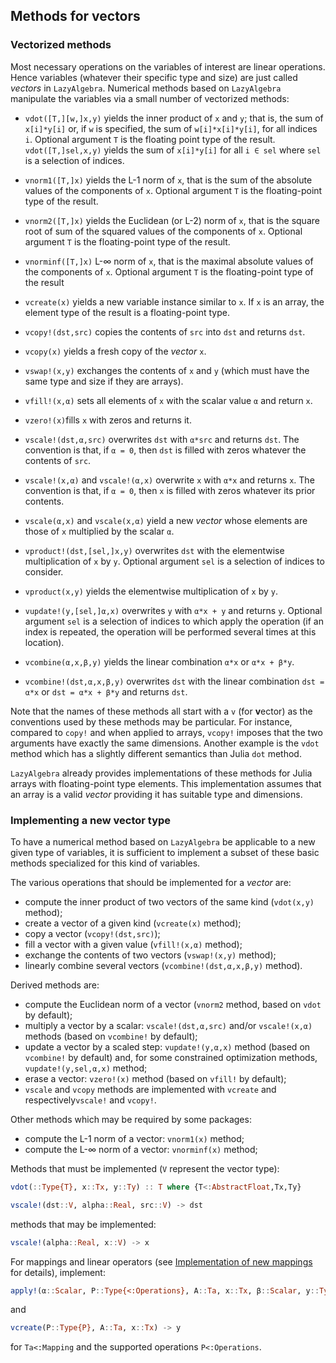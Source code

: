 ## Methods for vectors

### Vectorized methods

Most necessary operations on the variables of interest are linear operations.
Hence variables (whatever their specific type and size) are just called
*vectors* in `LazyAlgebra`.  Numerical methods based on `LazyAlgebra`
manipulate the variables via a small number of vectorized methods:

* `vdot([T,][w,]x,y)` yields the inner product of `x` and `y`; that is, the sum
  of `x[i]*y[i]` or, if `w` is specified, the sum of `w[i]*x[i]*y[i]`, for all
  indices `i`.  Optional argument `T` is the floating point type of the result.
  `vdot([T,]sel,x,y)` yields the sum of `x[i]*y[i]` for all `i ∈ sel` where
  `sel` is a selection of indices.

* `vnorm1([T,]x)` yields the L-1 norm of `x`, that is the sum of the absolute
  values of the components of `x`.  Optional argument `T` is the floating-point
  type of the result.

* `vnorm2([T,]x)` yields the Euclidean (or L-2) norm of `x`, that is the square
  root of sum of the squared values of the components of `x`.  Optional
  argument `T` is the floating-point type of the result.

* `vnorminf([T,]x)` L-∞ norm of `x`, that is the maximal absolute values of the
  components of `x`.  Optional argument `T` is the floating-point type of the
  result

* `vcreate(x)` yields a new variable instance similar to `x`.  If `x` is an
  array, the element type of the result is a floating-point type.

* `vcopy!(dst,src)` copies the contents of `src` into `dst` and returns `dst`.

* `vcopy(x)` yields a fresh copy of the *vector* `x`.

* `vswap!(x,y)` exchanges the contents of `x` and `y` (which must have the same
  type and size if they are arrays).

* `vfill!(x,α)` sets all elements of `x` with the scalar value `α` and return
  `x`.

* `vzero!(x)`fills `x` with zeros and returns it.

* `vscale!(dst,α,src)` overwrites `dst` with `α*src` and returns `dst`.  The
  convention is that, if `α = 0`, then `dst` is filled with zeros whatever the
  contents of `src`.

* `vscale!(x,α)` and `vscale!(α,x)` overwrite `x` with `α*x` and returns `x`.
  The convention is that, if `α = 0`, then `x` is filled with zeros whatever
  its prior contents.

* `vscale(α,x)` and `vscale(x,α)` yield a new *vector* whose elements are
  those of `x` multiplied by the scalar `α`.

* `vproduct!(dst,[sel,]x,y)` overwrites `dst` with the elementwise
  multiplication of `x` by `y`.  Optional argument `sel` is a selection of
  indices to consider.

* `vproduct(x,y)` yields the elementwise multiplication of `x` by `y`.

* `vupdate!(y,[sel,]α,x)` overwrites `y` with `α*x + y` and returns `y`.
  Optional argument `sel` is a selection of indices to which apply the
  operation (if an index is repeated, the operation will be performed several
  times at this location).

* `vcombine(α,x,β,y)` yields the linear combination `α*x` or `α*x + β*y`.

* `vcombine!(dst,α,x,β,y)` overwrites `dst` with the linear combination `dst =
  α*x` or `dst = α*x + β*y` and returns `dst`.

Note that the names of these methods all start with a `v` (for **v**ector) as
the conventions used by these methods may be particular.  For instance,
compared to `copy!` and when applied to arrays, `vcopy!` imposes that the two
arguments have exactly the same dimensions.  Another example is the `vdot`
method which has a slightly different semantics than Julia `dot` method.

`LazyAlgebra` already provides implementations of these methods for Julia
arrays with floating-point type elements.  This implementation assumes that an
array is a valid *vector* providing it has suitable type and dimensions.


### Implementing a new vector type

To have a numerical method based on `LazyAlgebra` be applicable to a new given
type of variables, it is sufficient to implement a subset of these basic
methods specialized for this kind of variables.

The various operations that should be implemented for a *vector* are:

* compute the inner product of two vectors of the same kind (`vdot(x,y)`
  method);
* create a vector of a given kind (`vcreate(x)` method);
* copy a vector (`vcopy!(dst,src)`);
* fill a vector with a given value (`vfill!(x,α)` method);
* exchange the contents of two vectors (`vswap!(x,y)` method);
* linearly combine several vectors (`vcombine!(dst,α,x,β,y)` method).

Derived methods are:
* compute the Euclidean norm of a vector (`vnorm2` method, based on `vdot` by
  default);
* multiply a vector by a scalar: `vscale!(dst,α,src)` and/or `vscale!(x,α)`
  methods (based on `vcombine!` by default);
* update a vector by a scaled step: `vupdate!(y,α,x)` method (based on
  `vcombine!` by default) and, for some constrained optimization methods,
  `vupdate!(y,sel,α,x)` method;
* erase a vector: `vzero!(x)` method (based on `vfill!` by default);
* `vscale` and `vcopy` methods are implemented with `vcreate` and
  respectively`vscale!` and `vcopy!`.

Other methods which may be required by some packages:
* compute the L-1 norm of a vector: `vnorm1(x)` method;
* compute the L-∞ norm of a vector: `vnorminf(x)` method;


Methods that must be implemented (`V` represent the vector type):

```julia
vdot(::Type{T}, x::Tx, y::Ty) :: T where {T<:AbstractFloat,Tx,Ty}
```

```julia
vscale!(dst::V, alpha::Real, src::V) -> dst
```

methods that may be implemented:

```julia
vscale!(alpha::Real, x::V) -> x
```

For mappings and linear operators (see
[Implementation of new mappings](mappings.md) for details), implement:

```julia
apply!(α::Scalar, P::Type{<:Operations}, A::Ta, x::Tx, β::Scalar, y::Ty) -> y
```

and

```julia
vcreate(P::Type{P}, A::Ta, x::Tx) -> y
```

for `Ta<:Mapping` and the supported operations `P<:Operations`.
